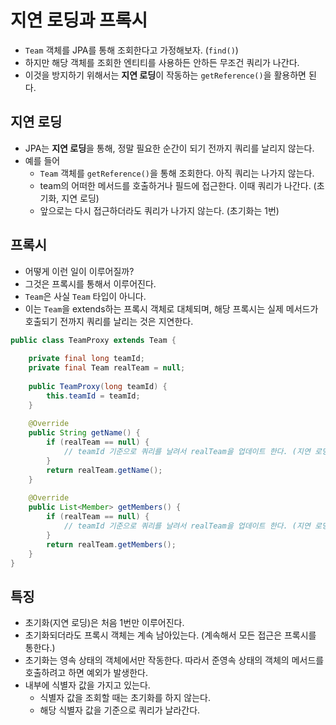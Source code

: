 # 지연 로딩과 프록시

- `Team` 객체를 JPA를 통해 조회한다고 가정해보자. (`find()`)
- 하지만 해당 객체를 조회한 엔티티를 사용하든 안하든 무조건 쿼리가 나간다.
- 이것을 방지하기 위해서는 **지연 로딩**이 작동하는 `getReference()`을 활용하면 된다.

## 지연 로딩

- JPA는 **지연 로딩**을 통해, 정말 필요한 순간이 되기 전까지 쿼리를 날리지 않는다.
- 예를 들어
  - `Team` 객체를 `getReference()`을 통해 조회한다. 아직 쿼리는 나가지 않는다.
  - team의 어떠한 메서드를 호출하거나 필드에 접근한다. 이때 쿼리가 나간다. (초기화, 지연 로딩)
  - 앞으로는 다시 접근하더라도 쿼리가 나가지 않는다. (초기화는 1번)

## 프록시

- 어떻게 이런 일이 이루어질까?
- 그것은 프록시를 통해서 이루어진다.
- `Team`은 사실 `Team` 타입이 아니다.
- 이는 `Team`을 extends하는 프록시 객체로 대체되며, 해당 프록시는 실제 메서드가 호출되기 전까지 쿼리를 날리는 것은 지연한다.

```java
public class TeamProxy extends Team {
    
    private final long teamId;
    private final Team realTeam = null;
    
    public TeamProxy(long teamId) {
        this.teamId = teamId;
    }
    
    @Override
    public String getName() {
        if (realTeam == null) {
            // teamId 기준으로 쿼리를 날려서 realTeam을 업데이트 한다. (지연 로딩)
        }
        return realTeam.getName();
    }
    
    @Override
    public List<Member> getMembers() {
        if (realTeam == null) {
            // teamId 기준으로 쿼리를 날려서 realTeam을 업데이트 한다. (지연 로딩)
        }
        return realTeam.getMembers();
    }
}
```

## 특징

- 초기화(지연 로딩)은 처음 1번만 이루어진다.
- 초기화되더라도 프록시 객체는 계속 남아있는다. (계속해서 모든 접근은 프록시를 통한다.)
- 초기화는 영속 상태의 객체에서만 작동한다. 따라서 준영속 상태의 객체의 메서드를 호출하려고 하면 예외가 발생한다.
- 내부에 식별자 값을 가지고 있는다.
  - 식별자 값을 조회할 때는 초기화를 하지 않는다.
  - 해당 식별자 값을 기준으로 쿼리가 날라간다.
